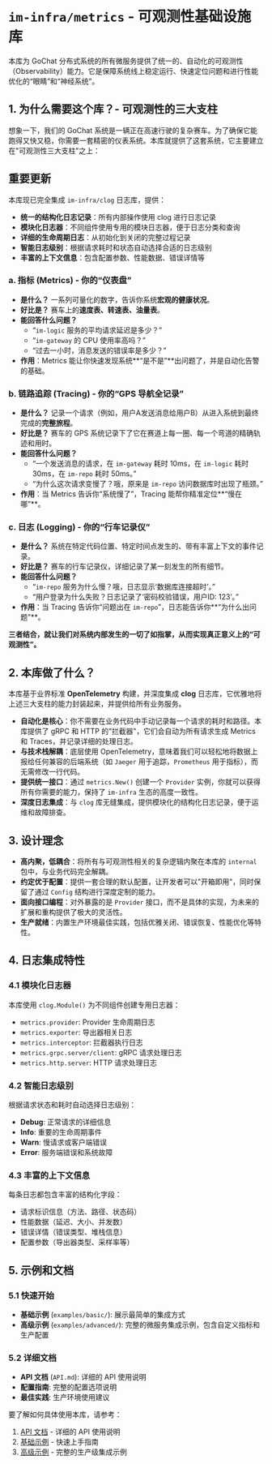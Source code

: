 # `im-infra/metrics` - 可观测性基础设施库

本库为 GoChat 分布式系统的所有微服务提供了统一的、自动化的可观测性（Observability）能力。它是保障系统线上稳定运行、快速定位问题和进行性能优化的“眼睛”和“神经系统”。

## 1. 为什么需要这个库？- 可观测性的三大支柱

想象一下，我们的 GoChat 系统是一辆正在高速行驶的复杂赛车。为了确保它能跑得又快又稳，你需要一套精密的仪表系统。本库就提供了这套系统，它主要建立在"可观测性三大支柱"之上：

## 重要更新

本库现已完全集成 `im-infra/clog` 日志库，提供：
- **统一的结构化日志记录**：所有内部操作使用 clog 进行日志记录
- **模块化日志器**：不同组件使用专用的模块日志器，便于日志分类和查询
- **详细的生命周期日志**：从初始化到关闭的完整过程记录
- **智能日志级别**：根据请求耗时和状态自动选择合适的日志级别
- **丰富的上下文信息**：包含配置参数、性能数据、错误详情等

### a. 指标 (Metrics) - 你的“仪表盘”

*   **是什么？** 一系列可量化的数字，告诉你系统**宏观的健康状况**。
*   **好比是？** 赛车上的**速度表、转速表、油量表**。
*   **能回答什么问题？**
    *   “`im-logic` 服务的平均请求延迟是多少？”
    *   “`im-gateway` 的 CPU 使用率高吗？”
    *   “过去一小时，消息发送的错误率是多少？”
*   **作用**：Metrics 能让你快速发现系统**“是不是”**出问题了，并是自动化告警的基础。

### b. 链路追踪 (Tracing) - 你的“GPS 导航全记录”

*   **是什么？** 记录一个请求（例如，用户A发送消息给用户B）从进入系统到最终完成的**完整旅程**。
*   **好比是？** 赛车的 GPS 系统记录下了它在赛道上每一圈、每一个弯道的精确轨迹和用时。
*   **能回答什么问题？**
    *   “一个发送消息的请求，在 `im-gateway` 耗时 10ms，在 `im-logic` 耗时 30ms，在 `im-repo` 耗时 50ms。”
    *   “为什么这次请求变慢了？哦，原来是 `im-repo` 访问数据库时出现了瓶颈。”
*   **作用**：当 Metrics 告诉你“系统慢了”，Tracing 能帮你精准定位**“慢在哪”**。

### c. 日志 (Logging) - 你的“行车记录仪”

*   **是什么？** 系统在特定代码位置、特定时间点发生的、带有丰富上下文的事件记录。
*   **好比是？** 赛车的行车记录仪，详细记录了某一刻发生的所有细节。
*   **能回答什么问题？**
    *   “`im-repo` 服务为什么慢？哦，日志显示‘数据库连接超时’。”
    *   “用户登录为什么失败？日志记录了‘密码校验错误，用户ID: 123’。”
*   **作用**：当 Tracing 告诉你“问题出在 `im-repo`”，日志能告诉你**“为什么出问题”**。

**三者结合，就让我们对系统内部发生的一切了如指掌，从而实现真正意义上的“可观测性”。**

## 2. 本库做了什么？

本库基于业界标准 **OpenTelemetry** 构建，并深度集成 **clog** 日志库，它优雅地将上述三大支柱的能力封装起来，并提供给所有业务服务。

*   **自动化是核心**：你不需要在业务代码中手动记录每一个请求的耗时和路径。本库提供了 gRPC 和 HTTP 的"拦截器"，它们会自动为所有请求生成 Metrics 和 Traces，并记录详细的处理日志。
*   **与技术栈解耦**：底层使用 OpenTelemetry，意味着我们可以轻松地将数据上报给任何兼容的后端系统（如 `Jaeger` 用于追踪，`Prometheus` 用于指标），而无需修改一行代码。
*   **提供统一接口**：通过 `metrics.New()` 创建一个 `Provider` 实例，你就可以获得所有你需要的能力，保持了 `im-infra` 生态的高度一致性。
*   **深度日志集成**：与 `clog` 库无缝集成，提供模块化的结构化日志记录，便于运维和故障排查。

## 3. 设计理念

*   **高内聚，低耦合**：将所有与可观测性相关的复杂逻辑内聚在本库的 `internal` 包中，与业务代码完全解耦。
*   **约定优于配置**：提供一套合理的默认配置，让开发者可以"开箱即用"，同时保留了通过 `Config` 结构进行深度定制的能力。
*   **面向接口编程**：对外暴露的是 `Provider` 接口，而不是具体的实现，为未来的扩展和重构提供了极大的灵活性。
*   **生产就绪**：内置生产环境最佳实践，包括优雅关闭、错误恢复、性能优化等特性。

## 4. 日志集成特性

### 4.1 模块化日志器
本库使用 `clog.Module()` 为不同组件创建专用日志器：
- `metrics.provider`: Provider 生命周期日志
- `metrics.exporter`: 导出器相关日志
- `metrics.interceptor`: 拦截器执行日志
- `metrics.grpc.server/client`: gRPC 请求处理日志
- `metrics.http.server`: HTTP 请求处理日志

### 4.2 智能日志级别
根据请求状态和耗时自动选择日志级别：
- **Debug**: 正常请求的详细信息
- **Info**: 重要的生命周期事件
- **Warn**: 慢请求或客户端错误
- **Error**: 服务端错误和系统故障

### 4.3 丰富的上下文信息
每条日志都包含丰富的结构化字段：
- 请求标识信息（方法、路径、状态码）
- 性能数据（延迟、大小、并发数）
- 错误详情（错误类型、堆栈信息）
- 配置参数（导出器类型、采样率等）

## 5. 示例和文档

### 5.1 快速开始
- **基础示例** (`examples/basic/`): 展示最简单的集成方式
- **高级示例** (`examples/advanced/`): 完整的微服务集成示例，包含自定义指标和生产配置

### 5.2 详细文档
- **API 文档** (`API.md`): 详细的 API 使用说明
- **配置指南**: 完整的配置选项说明
- **最佳实践**: 生产环境使用建议

要了解如何具体使用本库，请参考：
1. [API 文档](API.md) - 详细的 API 使用说明
2. [基础示例](examples/basic/) - 快速上手指南
3. [高级示例](examples/advanced/) - 完整的生产级集成示例